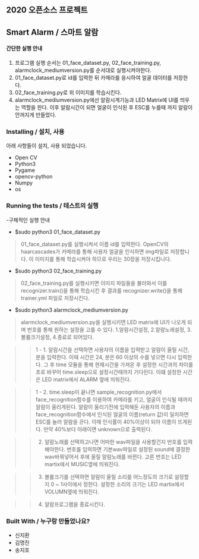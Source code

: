 ## 2020 오픈소스 프로젝트
## Smart Alarm / 스마트 알람


#### 간단한 실행 안내
1. 프로그램 실행 순서는 01_face_dataset.py, 02_face_training.py, alarmclock_mediumversion.py를 순서대로 실행시켜야한다. 
2. 01_face_dataset.py로 id를 입력한 뒤 카메라를 응시하여 얼굴 데이터를 저장한다.
3. 02_face_training.py로 위 이미지를 학습시킨다. 
4. alarmclock_mediumversion.py에선 알람시계기능과 LED Matrix에 UI를 띄우는 역할을 한다. 이후 알람시간이 되면 얼굴이 인식된 후 ESC를 누를때 까지 알람이 안꺼지게 만들었다.

### Installing / 설치, 사용

아래 사항들이 설치, 사용 되었습니다.
- Open CV
- Python3
- Pygame
- opencv-python
- Numpy
- os


### Running the tests / 테스트의 실행
-구체적인 실행 안내

- $sudo python3 01_face_dataset.py
> 01_face_dataset.py를 실행시켜서 이름 id를 입력한다. OpenCV의 haarcascades가 카메라를 통해 사용자 얼굴을 인식하면 img파일로 저장합니다. 이 이미지를 통해 학습시켜야 하므로 우리는 30장을 저장시킵니다.

- $sudo python3 02_face_training.py
> 02_face_training.py를 실행시키면 이미지 파일들을 불러와서 이를 recognizer.train()을 통해 학습시킨 후 결과를 recognizer.write()을 통해 trainer.yml 파일로 저장시킨다.

- $sudo python3 alarmclock_mediumversion.py
> alarmclock_mediumversion.py을 실행시키면 LED matrix에 UI가 나오게 되며 번호를 통해 원하는 설정을 고를 수 있다. 1.알람시간설정, 2.알람노래설정, 3.볼륨크기설정, 4.종료로 되어있다.

>   > 1 - 1. 알람시간을 선택하면 사용자의 이름을 입력받고 알람이 울릴 시간, 분을 입력한다. 이때 시간은 24, 분은 60 이상의 수를 넣으면 다시 입력한다. 그 후 time 모듈을 통해 현재시간을 가져온 후 설정한 시간과의 차이를 초로 바꾸어 time.sleep으로 설정시간때까지 기다린다. 이떄 설정한 시간은 LED matrix에서 ALARM 옆에 띄워진다.

>   > 1 - 2. time.sleep이 끝나면 sample_recognition.py에서 face_recognition함수를 이용하여 카메라를 키고, 얼굴이 인식될 때까지 알람이 울리게된다. 알람이 울리기전에 입력해둔 사용자의 이름과  face_recognition함수에서 인식된 얼굴의 이름(return 값)이 일치하면 ESC를 눌러 알람을 끈다. 이때 인식률이 40%이상이 되야 이름이 뜨게된다. 만약 40%보다 아래이면 unknown으로 출력된다. 

>   > 2. 알람노래를 선택하고나면 어떠한 wav파일을 사용할건지 번호를 입력해야한다. 번호를 입력하면 기본wav파일로 설정된 sound에 결정한 wav바꿔넣어서 후에 울릴 알람노래를 바뀐다. 고른 번호는 LED martix에서 MUSIC옆에 띄워진다.

>   > 3. 볼륨크기를 선택하면 알람이 울릴 소리를 어느정도의 크기로 설정할지 0 ~ 1사이에서 정한다. 설정한 소리의 크기는 LED martix에서 VOLUMN옆에 띄워진다.

>   > 4. 알람프로그램을 종료시킨다.


### Built With / 누구랑 만들었나요?
- 신지환
- 김명진
- 송지호
